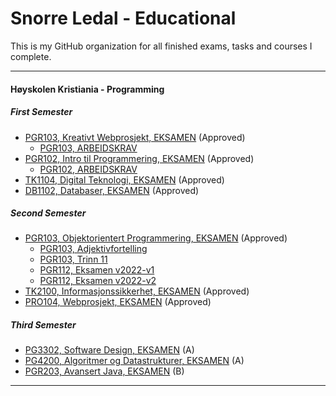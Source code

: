 # Snorre Ledal - Educational

This is my GitHub organization for all finished exams, tasks and courses I complete.

---

#### Høyskolen Kristiania - Programming

##### First Semester
- [PGR103, Kreativt Webprosjekt, EKSAMEN]() (Approved)
    - [PGR103, ARBEIDSKRAV]()
- [PGR102, Intro til Programmering, EKSAMEN]() (Approved)
    - [PGR102, ARBEIDSKRAV]()
- [TK1104, Digital Teknologi, EKSAMEN]() (Approved)
- [DB1102, Databaser, EKSAMEN]() (Approved)

##### Second Semester
- [PGR103, Objektorientert Programmering, EKSAMEN]() (Approved)
    - [PGR103, Adjektivfortelling]()
    - [PGR103, Trinn 11]()
    - [PGR112, Eksamen v2022-v1]()
    - [PGR112, Eksamen v2022-v2]()
- [TK2100, Informasjonssikkerhet, EKSAMEN]() (Approved)
- [PRO104, Webprosjekt, EKSAMEN]() (Approved)

##### Third Semester
- [PG3302, Software Design, EKSAMEN]() (A)
- [PG4200, Algoritmer og Datastrukturer, EKSAMEN]() (A)
- [PGR203, Avansert Java, EKSAMEN]() (B)

---

